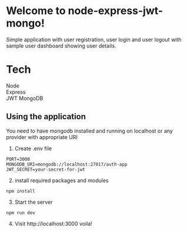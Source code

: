 # Welcome to node-express-jwt-mongo!

Simple application with user registration, user login and user logout with sample user dashboard showing user details.


# Tech

Node  
Express  
JWT
MongoDB

## Using the application

You need to have mongodb installed and running on localhost or any provider
with appropriate URI
1. Create .env file
```
PORT=3000
MONGODB_URI=mongodb://localhost:27017/auth-app
JWT_SECRET=your-secret-for-jwt
```
2. install required packages and modules
```
npm install
```
3. Start the server
```
npm run dev
```

4.  Visit http://localhost:3000 voila!

